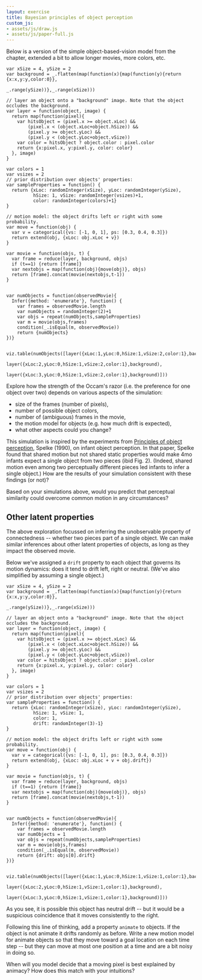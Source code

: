 ```yaml
---
layout: exercise
title: Bayesian principles of object perception
custom_js:
- assets/js/draw.js
- assets/js/paper-full.js
---
```


Below is a version of the simple object-based-vision model from the chapter, extended a bit to allow longer movies, more colors, etc.

~~~~
var xSize = 4, ySize = 2
var background = _.flatten(map(function(x){map(function(y){return {x:x,y:y,color:0}},
                                                   _.range(ySize))},_.range(xSize)))

// layer an object onto a "background" image. Note that the object occludes the background.
var layer = function(object, image) {
  return map(function(pixel){
    var hitsObject = (pixel.x >= object.xLoc) &&
        (pixel.x < (object.xLoc+object.hSize)) &&
        (pixel.y >= object.yLoc) &&
        (pixel.y < (object.yLoc+object.vSize))
    var color = hitsObject ? object.color : pixel.color
    return {x:pixel.x, y:pixel.y, color: color}
  }, image)
}

var colors = 1
var vsizes = 2
// prior distribution over objects' properties:
var sampleProperties = function() {
  return {xLoc: randomInteger(xSize), yLoc: randomInteger(ySize),
          hSize: 1, vSize: randomInteger(vsizes)+1, 
          color: randomInteger(colors)+1}
}

// motion model: the object drifts left or right with some probability.
var move = function(obj) {
  var v = categorical({vs: [-1, 0, 1], ps: [0.3, 0.4, 0.3]})
  return extend(obj, {xLoc: obj.xLoc + v})
}

var movie = function(objs, t) {
  var frame = reduce(layer, background, objs)
  if (t==1) {return [frame]}
  var nextobjs = map(function(obj){move(obj)}, objs)
  return [frame].concat(movie(nextobjs,t-1))
}


var numObjects = function(observedMovie){ 
  Infer({method: 'enumerate'}, function() {
    var frames = observedMovie.length
    var numObjects = randomInteger(2)+1
    var objs = repeat(numObjects,sampleProperties)
    var m = movie(objs,frames)
    condition(_.isEqual(m, observedMovie))
    return {numObjects}
})}


viz.table(numObjects([layer({xLoc:1,yLoc:0,hSize:1,vSize:2,color:1},background),
                      layer({xLoc:2,yLoc:0,hSize:1,vSize:2,color:1},background),
                      layer({xLoc:3,yLoc:0,hSize:1,vSize:2,color:1},background)]))
~~~~

Explore how the strength of the Occam's razor (i.e. the preference for one object over two) depends on various aspects of the simulation:

- size of the frames (number of pixels),
- number of possible object colors,
- number of (ambiguous) frames in the movie,
- the motion model for objects (e.g. how much drift is expected),
- what other aspects could you change?

This simulation is inspired by the experiments from
[Principles of object perception](https://onlinelibrary.wiley.com/doi/abs/10.1207/s15516709cog1401_3), Spelke (1990), on infant object perception. In that paper, Spelke found that shared motion but not shared static properties would make 4mo infants expect a single object from two pieces (ibid Fig. 2). (Indeed, shared motion even among two perceptually different pieces led infants to infer a single object.) How are the results of your simulation consistent with these findings (or not)?

Based on your simulations above, would you predict that perceptual similarity could overcome common motion in any circumstances?

## Other latent properties

The above exploration focussed on inferring the unobservable property of connectedness -- whether two pieces part of a single object. We can make similar inferences about other latent properties of objects, as long as they impact the observed movie.

Below we've assigned a `drift` property to each object that governs its motion dynamics: does it tend to drift left, right or neutral. (We've also simplified by assuming a single object.)

~~~~
var xSize = 4, ySize = 2
var background = _.flatten(map(function(x){map(function(y){return {x:x,y:y,color:0}},
                                                   _.range(ySize))},_.range(xSize)))

// layer an object onto a "background" image. Note that the object occludes the background.
var layer = function(object, image) {
  return map(function(pixel){
    var hitsObject = (pixel.x >= object.xLoc) &&
        (pixel.x < (object.xLoc+object.hSize)) &&
        (pixel.y >= object.yLoc) &&
        (pixel.y < (object.yLoc+object.vSize))
    var color = hitsObject ? object.color : pixel.color
    return {x:pixel.x, y:pixel.y, color: color}
  }, image)
}

var colors = 1
var vsizes = 2
// prior distribution over objects' properties:
var sampleProperties = function() {
  return {xLoc: randomInteger(xSize), yLoc: randomInteger(ySize),
          hSize: 1, vSize: 1, 
          color: 1,
          drift: randomInteger(3)-1}
}

// motion model: the object drifts left or right with some probability.
var move = function(obj) {
  var v = categorical({vs: [-1, 0, 1], ps: [0.3, 0.4, 0.3]})
  return extend(obj, {xLoc: obj.xLoc + v + obj.drift})
}

var movie = function(objs, t) {
  var frame = reduce(layer, background, objs)
  if (t==1) {return [frame]}
  var nextobjs = map(function(obj){move(obj)}, objs)
  return [frame].concat(movie(nextobjs,t-1))
}


var numObjects = function(observedMovie){ 
  Infer({method: 'enumerate'}, function() {
    var frames = observedMovie.length
    var numObjects = 1
    var objs = repeat(numObjects,sampleProperties)
    var m = movie(objs,frames)
    condition(_.isEqual(m, observedMovie))
    return {drift: objs[0].drift}
})}


viz.table(numObjects([layer({xLoc:1,yLoc:0,hSize:1,vSize:1,color:1},background),
                      layer({xLoc:2,yLoc:0,hSize:1,vSize:1,color:1},background),
                      layer({xLoc:3,yLoc:0,hSize:1,vSize:1,color:1},background)]))
~~~~

As you see, it is possible this object has neutral drift -- but it would be a suspicious coincidence that it moves consistently to the right.

Following this line of thinking, add a property `animate` to objects. If the object is not animate it drifts randomly as before. Write a new motion model for animate objects so that they move toward a goal location on each time step -- but they can move at most one position at a time and are a bit noisy in doing so.

When will you model decide that a moving pixel is best explained by animacy? How does this match with your intuitions?

